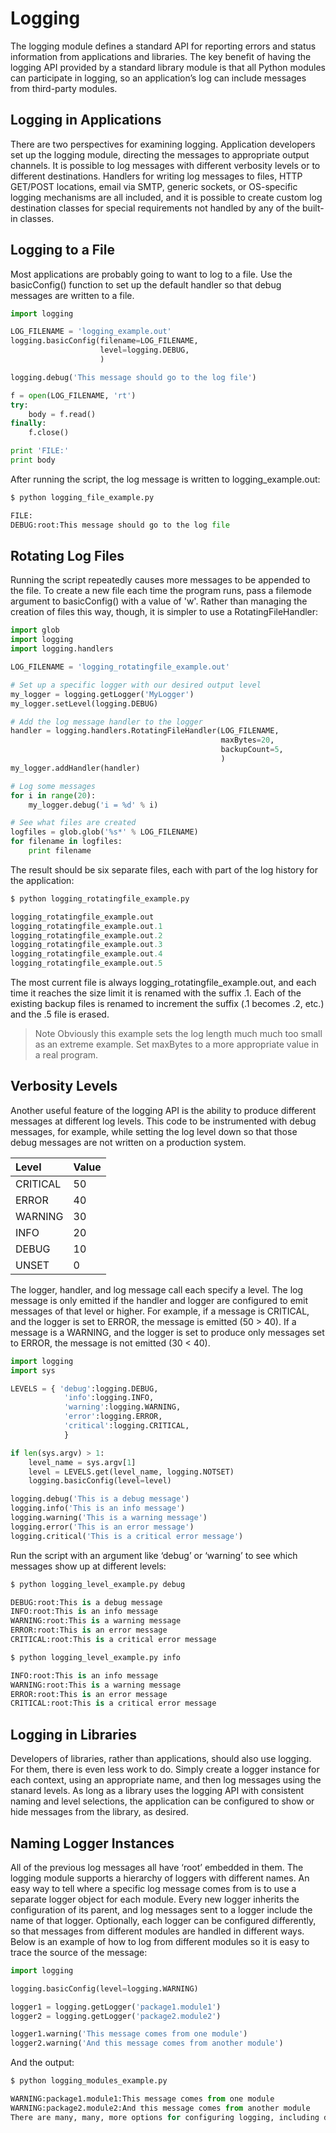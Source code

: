 # Logging

The logging module defines a standard API for reporting errors and status information from applications and libraries. The key benefit of having the logging API provided by a standard library module is that all Python modules can participate in logging, so an application’s log can include messages from third-party modules.

## Logging in Applications

There are two perspectives for examining logging. Application developers set up the logging module, directing the messages to appropriate output channels. It is possible to log messages with different verbosity levels or to different destinations. Handlers for writing log messages to files, HTTP GET/POST locations, email via SMTP, generic sockets, or OS-specific logging mechanisms are all included, and it is possible to create custom log destination classes for special requirements not handled by any of the built-in classes.

## Logging to a File

Most applications are probably going to want to log to a file. Use the basicConfig\(\) function to set up the default handler so that debug messages are written to a file.

```python
import logging

LOG_FILENAME = 'logging_example.out'
logging.basicConfig(filename=LOG_FILENAME,
                    level=logging.DEBUG,
                    )

logging.debug('This message should go to the log file')

f = open(LOG_FILENAME, 'rt')
try:
    body = f.read()
finally:
    f.close()

print 'FILE:'
print body
```

After running the script, the log message is written to logging\_example.out:

```python
$ python logging_file_example.py

FILE:
DEBUG:root:This message should go to the log file
```

## Rotating Log Files

Running the script repeatedly causes more messages to be appended to the file. To create a new file each time the program runs, pass a filemode argument to basicConfig\(\) with a value of 'w'. Rather than managing the creation of files this way, though, it is simpler to use a RotatingFileHandler:

```python
import glob
import logging
import logging.handlers

LOG_FILENAME = 'logging_rotatingfile_example.out'

# Set up a specific logger with our desired output level
my_logger = logging.getLogger('MyLogger')
my_logger.setLevel(logging.DEBUG)

# Add the log message handler to the logger
handler = logging.handlers.RotatingFileHandler(LOG_FILENAME,
                                               maxBytes=20,
                                               backupCount=5,
                                               )
my_logger.addHandler(handler)

# Log some messages
for i in range(20):
    my_logger.debug('i = %d' % i)

# See what files are created
logfiles = glob.glob('%s*' % LOG_FILENAME)
for filename in logfiles:
    print filename
```

The result should be six separate files, each with part of the log history for the application:

```python
$ python logging_rotatingfile_example.py

logging_rotatingfile_example.out
logging_rotatingfile_example.out.1
logging_rotatingfile_example.out.2
logging_rotatingfile_example.out.3
logging_rotatingfile_example.out.4
logging_rotatingfile_example.out.5
```

The most current file is always logging\_rotatingfile\_example.out, and each time it reaches the size limit it is renamed with the suffix .1. Each of the existing backup files is renamed to increment the suffix \(.1 becomes .2, etc.\) and the .5 file is erased.

> Note Obviously this example sets the log length much much too small as an extreme example. Set maxBytes to a more appropriate value in a real program.

## Verbosity Levels

Another useful feature of the logging API is the ability to produce different messages at different log levels. This code to be instrumented with debug messages, for example, while setting the log level down so that those debug messages are not written on a production system.

| Level | Value |
| :--- | :--- |
| CRITICAL | 50 |
| ERROR | 40 |
| WARNING | 30 |
| INFO | 20 |
| DEBUG | 10 |
| UNSET | 0 |

The logger, handler, and log message call each specify a level. The log message is only emitted if the handler and logger are configured to emit messages of that level or higher. For example, if a message is CRITICAL, and the logger is set to ERROR, the message is emitted \(50 &gt; 40\). If a message is a WARNING, and the logger is set to produce only messages set to ERROR, the message is not emitted \(30 &lt; 40\).

```python
import logging
import sys

LEVELS = { 'debug':logging.DEBUG,
            'info':logging.INFO,
            'warning':logging.WARNING,
            'error':logging.ERROR,
            'critical':logging.CRITICAL,
            }

if len(sys.argv) > 1:
    level_name = sys.argv[1]
    level = LEVELS.get(level_name, logging.NOTSET)
    logging.basicConfig(level=level)

logging.debug('This is a debug message')
logging.info('This is an info message')
logging.warning('This is a warning message')
logging.error('This is an error message')
logging.critical('This is a critical error message')
```

Run the script with an argument like ‘debug’ or ‘warning’ to see which messages show up at different levels:

```python
$ python logging_level_example.py debug

DEBUG:root:This is a debug message
INFO:root:This is an info message
WARNING:root:This is a warning message
ERROR:root:This is an error message
CRITICAL:root:This is a critical error message

$ python logging_level_example.py info

INFO:root:This is an info message
WARNING:root:This is a warning message
ERROR:root:This is an error message
CRITICAL:root:This is a critical error message
```

## Logging in Libraries

Developers of libraries, rather than applications, should also use logging. For them, there is even less work to do. Simply create a logger instance for each context, using an appropriate name, and then log messages using the stanard levels. As long as a library uses the logging API with consistent naming and level selections, the application can be configured to show or hide messages from the library, as desired.

## Naming Logger Instances

All of the previous log messages all have ‘root’ embedded in them. The logging module supports a hierarchy of loggers with different names. An easy way to tell where a specific log message comes from is to use a separate logger object for each module. Every new logger inherits the configuration of its parent, and log messages sent to a logger include the name of that logger. Optionally, each logger can be configured differently, so that messages from different modules are handled in different ways. Below is an example of how to log from different modules so it is easy to trace the source of the message:

```python
import logging

logging.basicConfig(level=logging.WARNING)

logger1 = logging.getLogger('package1.module1')
logger2 = logging.getLogger('package2.module2')

logger1.warning('This message comes from one module')
logger2.warning('And this message comes from another module')
```

And the output:

```python
$ python logging_modules_example.py

WARNING:package1.module1:This message comes from one module
WARNING:package2.module2:And this message comes from another module
There are many, many, more options for configuring logging, including different log message formatting options, having messages delivered to multiple destinations, and changing the configuration of a long-running application on the fly using a socket interface. All of these options are covered in depth in the library module documentation.
```

